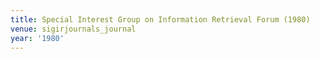 ```yaml
---
title: Special Interest Group on Information Retrieval Forum (1980)
venue: sigirjournals_journal
year: '1980'
---
```

